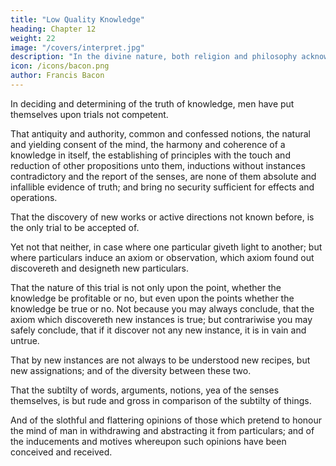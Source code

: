 ```yaml
---
title: "Low Quality Knowledge"
heading: Chapter 12
weight: 22
image: "/covers/interpret.jpg"
description: "In the divine nature, both religion and philosophy acknowledges goodness in perfection."
icon: /icons/bacon.png
author: Francis Bacon
---
```



In deciding and determining of the truth of knowledge, men have put themselves upon trials not competent. 

That antiquity and authority, common and confessed notions, the natural and yielding consent of the mind, the harmony and coherence of a knowledge in itself, the establishing of principles with the touch and reduction of other propositions unto them, inductions without instances contradictory and the report of the senses, are none of them absolute and infallible evidence of truth; and bring no security sufficient for effects and operations. 

That the discovery of new works or active directions not known before, is the only trial to be accepted of.

Yet not that neither, in case where one particular giveth light to another; but where particulars induce an axiom or observation, which axiom found out discovereth and designeth new particulars.

That the nature of this trial is not only upon the point, whether the knowledge be profitable or no, but even upon the points whether the knowledge be true or no. Not because you may always conclude, that the axiom which discovereth new instances is true; but contrariwise you may safely conclude, that if it discover not any new instance, it is in vain and untrue. 

That by new instances are not always to be understood new recipes, but new assignations; and of the diversity between these two.

That the subtilty of words, arguments, notions, yea of the senses themselves, is but rude and gross in comparison of the subtilty of things. 

And of the slothful and flattering opinions of those which pretend to honour the mind of man in withdrawing and abstracting it from particulars; and of the inducements and motives whereupon such opinions have been conceived and received.



